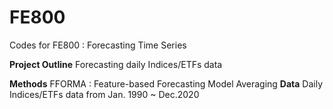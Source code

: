# FE800

Codes for FE800 : Forecasting Time Series

**Project Outline**
Forecasting daily Indices/ETFs data 

**Methods**
FFORMA : Feature-based Forecasting Model Averaging
**Data**
Daily Indices/ETFs data from Jan. 1990 ~ Dec.2020
